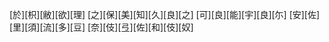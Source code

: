 [於][枳][敝][欲][理] [之][保][美][知][久][良][之] [可][良][能][宇][良][尓] [安][佐][里][須][流][多][豆] [奈][伎][弖][佐][和][伎][奴]

